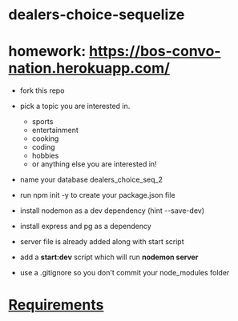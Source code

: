 # dealers-choice-sequelize

# homework: https://bos-convo-nation.herokuapp.com/


- fork this repo

- pick a topic you are interested in.
  - sports
  - entertainment
  - cooking
  - coding
  - hobbies
  - or anything else you are interested in!

- name your database dealers_choice_seq_2 
- run npm init -y to create your package.json file
- install nodemon as a dev dependency (hint --save-dev)
- install express and pg as a dependency
- server file is already added along with start script 
- add a **start:dev** script which will run **nodemon server**
- use a .gitignore so you don't commit your node_modules folder

# <a href='https://github.com/FullstackAcademy/dealers-choice-sequelize-2/blob/main/checklist.md'>Requirements</a>
